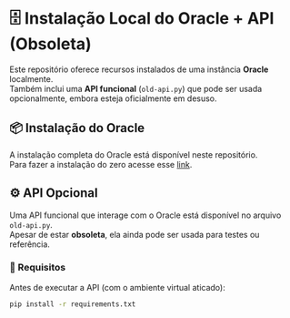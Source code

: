 # 🗄️ Instalação Local do Oracle + API (Obsoleta)

Este repositório oferece recursos instalados de uma instância **Oracle** localmente.  
Também inclui uma **API funcional** (`old-api.py`) que pode ser usada opcionalmente, embora esteja oficialmente em desuso.

## 📦 Instalação do Oracle

A instalação completa do Oracle está disponível neste repositório.  
Para fazer a instalação do zero acesse esse [link](https://www.oracle.com/database/technologies/instant-client/linux-x86-64-downloads.html).  

## ⚙️ API Opcional

Uma API funcional que interage com o Oracle está disponível no arquivo `old-api.py`.  
Apesar de estar **obsoleta**, ela ainda pode ser usada para testes ou referência.

### 🔧 Requisitos

Antes de executar a API (com o ambiente virtual aticado):

```bash
pip install -r requirements.txt
```
